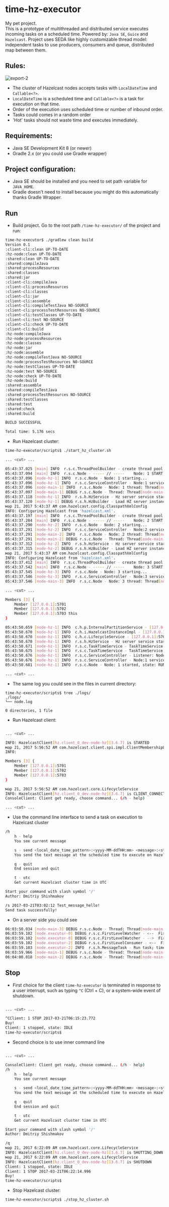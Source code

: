 time-hz-executor
=======
    
My pet project.  
This is a prototype of multithreaded and distributed service executes incoming tasks on a scheduled time. Powered by: `Java SE`, `Guice` and `Hazelcast`. Project uses SEDA like highly customizable thread model: independent tasks to use producers, consumers and queue, distributed map between them.
  
  
## Rules:  

![export-2](https://cloud.githubusercontent.com/assets/4469702/24129401/85e05708-0df3-11e7-8dd0-17f8bbb1e12e.png)

  * The cluster of Hazelcast nodes accepts tasks with `LocalDateTime` and `Callable<?>`. 
  * `LocalDateTime` is a scheduled time and `Callable<?>` is a task for execution on that time.
  * Order of the execution uses scheduled time or number of inbound order.
  * Tasks could comes in a random order
  * 'Hot' tasks should not waste time and executes immediately.

  
## Requirements:

  * Java SE Development Kit 8 (or newer)  
  * Gradle 2.x (or you could use Gradle wrapper)  


## Project configuration:  

  * Java SE should be installed and you need to set path variable for `JAVA_HOME`.
  * Gradle doesn't need to install because you might do this automatically thanks Gradle Wrapper.


## Run

  *  Build project. Go to the root path `/time-hz-executor/` of the project and run:  
```sh
time-hz-executor$ ./gradlew clean build
Version 0.1
:client-cli:clean UP-TO-DATE
:hz-node:clean UP-TO-DATE
:shared:clean UP-TO-DATE
:shared:compileJava
:shared:processResources
:shared:classes
:shared:jar
:client-cli:compileJava
:client-cli:processResources
:client-cli:classes
:client-cli:jar
:client-cli:assemble
:client-cli:compileTestJava NO-SOURCE
:client-cli:processTestResources NO-SOURCE
:client-cli:testClasses UP-TO-DATE
:client-cli:test NO-SOURCE
:client-cli:check UP-TO-DATE
:client-cli:build
:hz-node:compileJava
:hz-node:processResources
:hz-node:classes
:hz-node:jar
:hz-node:assemble
:hz-node:compileTestJava NO-SOURCE
:hz-node:processTestResources NO-SOURCE
:hz-node:testClasses UP-TO-DATE
:hz-node:test NO-SOURCE
:hz-node:check UP-TO-DATE
:hz-node:build
:shared:assemble
:shared:compileTestJava
:shared:processTestResources NO-SOURCE
:shared:testClasses
:shared:test
:shared:check
:shared:build

BUILD SUCCESSFUL

Total time: 5.176 secs

```  
  *  Run Hazelcast cluster:   
```sh
time-hz-executor/scripts$ ./start_hz_cluster.sh

... <cut> ...

05:43:37.025 [main] INFO  r.s.c.ThreadPoolBuilder - create thread pool: node.executor, threads [8..32], idleTime: 60 SECONDS, queue: SynchronousQueue []
05:43:37.094 [main] INFO  r.s.c.Node - ----- // -----    Node: 1 START 2017-03-21T05:43:37.093    ----- // -----
05:43:37.096 [node-hz-1] INFO  r.s.c.Node - Node: 1 starting...
05:43:37.096 [node-hz-1] INFO  r.s.c.ServiceController - Node:1 services starting...
05:43:37.096 [node-main-1] INFO  r.s.c.Node - Node: 1 thread: Thread[node-main-1,5,main] await the state: IDLE to stop itself
05:43:37.097 [node-main-1] DEBUG r.s.c.Node - Thread: Thread[node-main-1,5,main] is alive
05:43:37.118 [node-hz-1] INFO  r.s.h.HzService - Hz server service starting...
05:43:37.120 [node-hz-1] DEBUG r.s.h.HzBuilder - Load HZ server instance...
мар 21, 2017 5:43:37 AM com.hazelcast.config.ClasspathXmlConfig
INFO: Configuring Hazelcast from 'hazelcast.xml'.
05:43:37.197 [main] INFO  r.s.c.ThreadPoolBuilder - create thread pool: node.executor, threads [8..32], idleTime: 60 SECONDS, queue: SynchronousQueue []
05:43:37.284 [main] INFO  r.s.c.Node - ----- // -----    Node: 2 START 2017-03-21T05:43:37.284    ----- // -----
05:43:37.290 [node-hz-2] INFO  r.s.c.Node - Node: 2 starting...
05:43:37.291 [node-hz-2] INFO  r.s.c.ServiceController - Node:2 services starting...
05:43:37.291 [node-main-2] INFO  r.s.c.Node - Node: 2 thread: Thread[node-main-2,5,main] await the state: IDLE to stop itself
05:43:37.291 [node-main-2] DEBUG r.s.c.Node - Thread: Thread[node-main-2,5,main] is alive
05:43:37.312 [node-hz-2] INFO  r.s.h.HzService - Hz server service starting...
05:43:37.315 [node-hz-2] DEBUG r.s.h.HzBuilder - Load HZ server instance...
мар 21, 2017 5:43:37 AM com.hazelcast.config.ClasspathXmlConfig
INFO: Configuring Hazelcast from 'hazelcast.xml'.
05:43:37.412 [main] INFO  r.s.c.ThreadPoolBuilder - create thread pool: node.executor, threads [8..32], idleTime: 60 SECONDS, queue: SynchronousQueue []
05:43:37.542 [main] INFO  r.s.c.Node - ----- // -----    Node: 3 START 2017-03-21T05:43:37.542    ----- // -----
05:43:37.545 [node-hz-3] INFO  r.s.c.Node - Node: 3 starting...
05:43:37.546 [node-hz-3] INFO  r.s.c.ServiceController - Node:3 services starting...
05:43:37.546 [node-main-3] INFO  r.s.c.Node - Node: 3 thread: Thread[node-main-3,5,main] await the state: IDLE to stop itself

... <cut> ...

Members [3] {
	Member [127.0.0.1]:5701
	Member [127.0.0.1]:5702
	Member [127.0.0.1]:5703 this
}

05:43:50.659 [node-hz-1] INFO  c.h.p.InternalPartitionService - [127.0.0.1]:5701 [dev-node-hz] [3.6.7] Initializing cluster partition table arrangement...
05:43:50.670 [node-hz-1] INFO  c.h.i.HazelcastInstanceImpl - [127.0.0.1]:5701 [dev-node-hz] [3.6.7] HazelcastInstance starting after waiting for cluster size of 2
05:43:50.670 [node-hz-1] INFO  c.h.c.LifecycleService - [127.0.0.1]:5701 [dev-node-hz] [3.6.7] Address[127.0.0.1]:5701 is STARTED
05:43:50.670 [node-hz-1] INFO  r.s.h.HzService - Hz server service started
05:43:50.671 [node-hz-1] INFO  r.s.c.TaskTimeService - TaskTimeService Node:1 starting...
05:43:50.675 [node-hz-1] INFO  r.s.c.TaskTimeService - TaskTimeService Node:1 started
05:43:50.676 [node-hz-1] INFO  r.s.c.ServiceController - Listener: Node:1 has started all services  -->
05:43:50.676 [node-hz-1] INFO  r.s.c.ServiceController - Node:1 services started, state: RUN
05:43:50.681 [node-hz-1] INFO  r.s.c.Node - Node: 1 started, state: RUN

... <cut> ...

```  
  * The same log you could see in the files in current directory:
  ```
  time-hz-executor/scripts$ tree ./logs/
./logs/
└── node.log

0 directories, 1 file

```  
  *  Run Hazelcast client:   
```sh

... <cut> ...

INFO: HazelcastClient[hz.client_0_dev-node-hz][3.6.7] is STARTED
мар 21, 2017 5:56:52 AM com.hazelcast.client.spi.impl.ClientMembershipListener
INFO:

Members [3] {
	Member [127.0.0.1]:5701
	Member [127.0.0.1]:5702
	Member [127.0.0.1]:5703
}

мар 21, 2017 5:56:52 AM com.hazelcast.core.LifecycleService
INFO: HazelcastClient[hz.client_0_dev-node-hz][3.6.7] is CLIENT_CONNECTED
ConsoleClient: Client get ready, choose command... (/h - help)

... <cut> ...

```  
  *  Use the command line interface to send a task on execution to Hazelcast cluster   
```sh
/h
	h - help
	You see current message

	s - send <local_date_time_pattern>:<yyyy-MM-ddTHH:mm> <message>:<string>
	You send the text message at the scheduled time to execute on Hazelcast node

	q - quit
	End session and quit

	t - utc
	Get current Hazelcast cluster time in UTC

Start your command with slash symbol '/'
Author: Dmitriy Shishmakov

/s 2017-03-21T03:02:12 Test_message_hello!
Send task successfully!
```  
  *  On a server side you could see   
```sh
06:03:50.034 [node-main-3] DEBUG r.s.c.Node - Thread: Thread[node-main-3,5,main] is alive
06:03:59.102 [node.executor-0] DEBUG r.s.c.FirstLevelWatcher - <--  FirstLevelWatcher Node:2 take task 'TimeTask[orderId=1,scheduledTime=1490065332000]'; checkTime: 1490065439097, scheduledTime: 1490065332000, delta: -107097
06:03:59.102 [node.executor-0] DEBUG r.s.c.FirstLevelWatcher - -->  FirstLevelWatcher Node:2 put task 'TimeTask[orderId=1,scheduledTime=1490065332000]'
06:03:59.102 [node.executor-2] DEBUG r.s.c.FirstLevelConsumer - <--  FirstLevelConsumer:1  Node:2 start process task 'TimeTask[orderId=1,scheduledTime=1490065332000]' ...
06:03:59.103 [node.executor-2] INFO  r.s.h.MessageTask - Run task; time: 2017-03-21T03:02:12, message: Test_message_hello!
06:03:59.966 [node-main-1] DEBUG r.s.c.Node - Thread: Thread[node-main-1,5,main] is alive
06:04:00.018 [node-main-2] DEBUG r.s.c.Node - Thread: Thread[node-main-2,5,main] is alive
```


## Stop

  * First choice for the client `time-hz-executor` is terminated in response to a user interrupt, such as typing `^C` (Ctrl + C), or a system-wide event of shutdown.  
```sh

... <cut> ...

^CClient: 1 STOP 2017-03-21T06:15:23.772
Buy!
Client: 1 stopped, state: IDLE
time-hz-executor/scripts$
```  
  * Second choice is to use inner command line
```sh

... <cut> ...

ConsoleClient: Client get ready, choose command... (/h - help)
/h
	h - help
	You see current message

	s - send <local_date_time_pattern>:<yyyy-MM-ddTHH:mm> <message>:<string>
	You send the text message at the scheduled time to execute on Hazelcast node

	q - quit
	End session and quit

	t - utc
	Get current Hazelcast cluster time in UTC

Start your command with slash symbol '/'
Author: Dmitriy Shishmakov

/q
мар 21, 2017 6:22:09 AM com.hazelcast.core.LifecycleService
INFO: HazelcastClient[hz.client_0_dev-node-hz][3.6.7] is SHUTTING_DOWN
мар 21, 2017 6:22:09 AM com.hazelcast.core.LifecycleService
INFO: HazelcastClient[hz.client_0_dev-node-hz][3.6.7] is SHUTDOWN
Client: 1 stopped, state: IDLE
Client: 1 STOP 2017-03-21T06:22:14.996
Buy!
time-hz-executor/scripts$

```  
  *  Stop Hazelcast cluster:   
```sh
time-hz-executor/scripts$ ./stop_hz_cluster.sh
```
